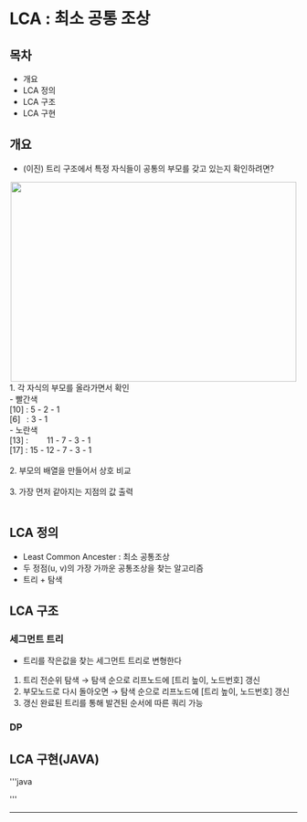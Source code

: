 # LCA : 최소 공통 조상

## 목차
- 개요
- LCA 정의
- LCA 구조
- LCA 구현

## 개요
- (이진) 트리 구조에서 특정 자식들이 공통의 부모를 갖고 있는지 확인하려면?
<center>
  <img
    src=![image](https://github.com/lynne921/Ssabalja/assets/119817396/92540474-a63a-4e74-9a10-4f17585740fe)
    width="500"
    height="350"
  />
</center>
  1. 각 자식의 부모를 올라가면서 확인 <br>
      - 빨간색 <br>
        [10] : 5 - 2 - 1 <br>
        [6] &ensp;: 3 - 1 <br>
      - 노란색 <br>
        [13] : &emsp;&ensp;&nbsp; 11 - 7 - 3 - 1 <br>
        [17] : 15 - 12 - 7 - 3 - 1 <br><br>
  2. 부모의 배열을 만들어서 상호 비교 <br><br>
  3. 가장 먼저 같아지는 지점의 값 출력 <br><br>

## LCA 정의
- Least Common Ancester : 최소 공통조상
- 두 정점(u, v)의 가장 가까운 공통조상을 찾는 알고리즘
- 트리 + 탐색

## LCA 구조
### 세그먼트 트리
  - 트리를 작은값을 찾는 세그먼트 트리로 변형한다
  1. 트리 전순위 탐색 → 탐색 순으로 리프노드에 [트리 높이, 노드번호] 갱신
  2. 부모노드로 다시 돌아오면 → 탐색 순으로 리프노드에 [트리 높이, 노드번호] 갱신
  3. 갱신 완료된 트리를 통해 발견된 순서에 따른 쿼리 가능
### DP
## LCA 구현(JAVA)

'''java

'''

---
